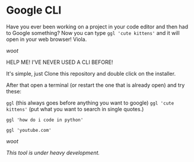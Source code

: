# Google CLI
Have you ever been working on a project in your code editor and then had to Google something?
Now you can type `ggl 'cute kittens'` and it will open in your web browser!
Viola.

*woot*

HELP ME! I'VE NEVER USED A CLI BEFORE!

It's simple, just Clone this repository and double click on the installer.

After that open a terminal (or restart the one that is already open) and try these:

`ggl` (this always goes before anything you want to google) `ggl 'cute kittens'` (put what you want to search in single quotes.)

`ggl 'how do i code in python'`

`ggl 'youtube.com'`

*woot*

*This tool is under heavy development.*
